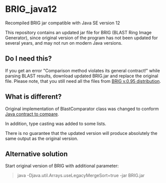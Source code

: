 # BRIG_java12

Recompiled BRIG jar compatible with Java SE version 12

This repository contains an updated jar file for BRIG (BLAST Ring Image Generator), since original version of the program has not been updated for several years, and may not run on modern Java versions.


## Do I need this?

If you get an error "Comparison method violates its general contract!" while parsing BLAST results, download updated BRIG.jar and replace the original file.
Please note, that you still need all the files from [BRIG v.0.95 distribution](https://sourceforge.net/projects/brig/).


## What is different?

Original implementation of BlastComparator class was changed to conform [Java contract to compare](https://docs.oracle.com/javase/8/docs/api/java/util/Comparator.html).

In addition, type casting was added to some lists.

There is no guarantee that the updated version will produce absolutely the same output as the original version. 




## Alternative solution

Start original version of BRIG with additional parameter:

> java -Djava.util.Arrays.useLegacyMergeSort=true -jar BRIG.jar

